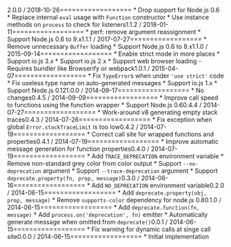 2.0.0 / 2018-10-26==================  * Drop support for Node.js 0.6  * Replace internal `eval` usage with `Function` constructor  * Use instance methods on `process` to check for listeners1.1.2 / 2018-01-11==================  * perf: remove argument reassignment  * Support Node.js 0.6 to 9.x1.1.1 / 2017-07-27==================  * Remove unnecessary `Buffer` loading  * Support Node.js 0.6 to 8.x1.1.0 / 2015-09-14==================  * Enable strict mode in more places  * Support io.js 3.x  * Support io.js 2.x  * Support web browser loading    - Requires bundler like Browserify or webpack1.0.1 / 2015-04-07==================  * Fix `TypeError`s when under `'use strict'` code  * Fix useless type name on auto-generated messages  * Support io.js 1.x  * Support Node.js 0.121.0.0 / 2014-09-17==================  * No changes0.4.5 / 2014-09-09==================  * Improve call speed to functions using the function wrapper  * Support Node.js 0.60.4.4 / 2014-07-27==================  * Work-around v8 generating empty stack traces0.4.3 / 2014-07-26==================  * Fix exception when global `Error.stackTraceLimit` is too low0.4.2 / 2014-07-19==================  * Correct call site for wrapped functions and properties0.4.1 / 2014-07-19==================  * Improve automatic message generation for function properties0.4.0 / 2014-07-19==================  * Add `TRACE_DEPRECATION` environment variable  * Remove non-standard grey color from color output  * Support `--no-deprecation` argument  * Support `--trace-deprecation` argument  * Support `deprecate.property(fn, prop, message)`0.3.0 / 2014-06-16==================  * Add `NO_DEPRECATION` environment variable0.2.0 / 2014-06-15==================  * Add `deprecate.property(obj, prop, message)`  * Remove `supports-color` dependency for node.js 0.80.1.0 / 2014-06-15==================  * Add `deprecate.function(fn, message)`  * Add `process.on('deprecation', fn)` emitter  * Automatically generate message when omitted from `deprecate()`0.0.1 / 2014-06-15==================  * Fix warning for dynamic calls at singe call site0.0.0 / 2014-06-15==================  * Initial implementation